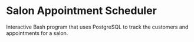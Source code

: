 # Salon Appointment Scheduler

Interactive Bash program that uses PostgreSQL to track the customers and appointments for a salon.
